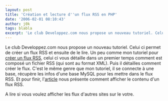 ```yaml
---
layout: post
title: 'Création et lecture d''un flux RSS en PHP'
date: '2006-02-01 08:10:43'
author: j0k
tags: blabla
excerpt: 'Le club Developpez.com nous propose un nouveau tutoriel. Celui ci permet de créer un flux RSS et ensuite de le lire. Un peu comme mon tutoriel pour [créer un flux RSS](http://www.j0k3r.net/php-creer-un-fil-rss-pour-votre-site-21.html), celui ci vous détaille dans un premier temps comment est composé un fichier RSS (qui sont au format XML).   Puis il détailles      ...'
---
```


Le club Developpez.com nous propose un nouveau tutoriel. Celui ci permet de créer un flux RSS et ensuite de le lire. Un peu comme mon tutoriel pour [créer un flux RSS](http://www.j0k3r.net/php-creer-un-fil-rss-pour-votre-site-21.html), celui ci vous détaille dans un premier temps comment est composé un fichier RSS (qui sont au format XML).   Puis il détailles comment créer le flux. C'est le même genre que mon tutoriel, il se connecte à une base, récupère les infos d'une base MySQL pour les mettre dans le flux RSS.   Et pour finir, l'[article](http://ghostdogpr.developpez.com/articles/rss/) nous présente comment afficher le contenu d'un flux RSS.

A lire si vous voulez afficher les flux d'autres sites sur le votre.
